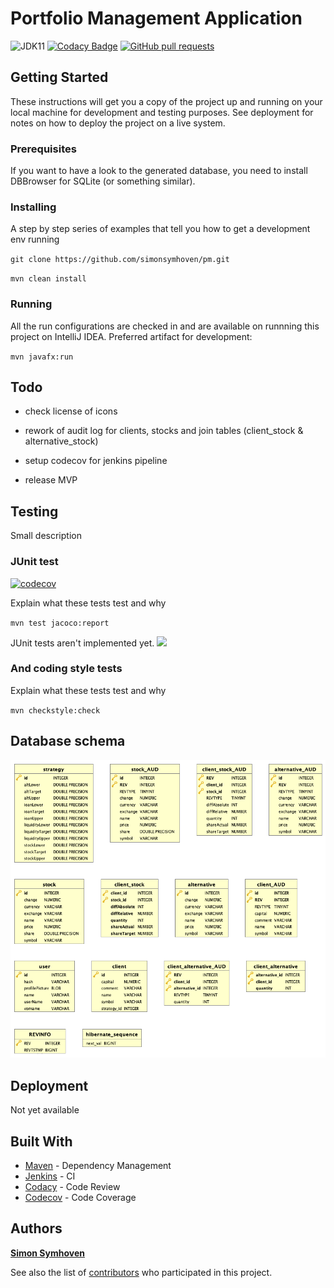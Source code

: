 # Portfolio Management Application

![JDK11](https://img.shields.io/badge/jdk-11-green.svg?label=min.%20JDK)
[![Codacy Badge](https://api.codacy.com/project/badge/Grade/a4ea8a78a3d0461a8493cd52f96e09e8)](https://www.codacy.com?utm_source=github.com&amp;utm_medium=referral&amp;utm_content=simonsymhoven/pm&amp;utm_campaign=Badge_Grade)
[![GitHub pull requests](https://img.shields.io/github/issues-pr/simonsymhoven/pm.svg)](https://github.com/simonsymhoven/pm/pulls)

## Getting Started

These instructions will get you a copy of the project up and running on your local machine for development and testing purposes. See deployment for notes on how to deploy the project on a live system.

### Prerequisites

If you want to have a look to the generated database, you need to install DBBrowser for SQLite (or something similar).

### Installing

A step by step series of examples that tell you how to get a development env running

`git clone https://github.com/simonsymhoven/pm.git`

`mvn clean install`

### Running

All the run configurations are checked in and are available on runnning this project on IntelliJ IDEA.
Preferred artifact for development:
 
`mvn javafx:run`

## Todo

*   check license of icons

*   rework of audit log for clients, stocks and join tables (client_stock & alternative_stock)

*   setup codecov for jenkins pipeline

*   release MVP 

## Testing

Small description

### JUnit test
[![codecov](https://codecov.io/gh/simonsymhoven/pm/branch/master/graph/badge.svg?token=C0WFTF0tHU)](https://codecov.io/gh/simonsymhoven/pm)

Explain what these tests test and why

`mvn test jacoco:report`

JUnit tests aren't implemented yet. 
<img src="https://codecov.io/gh/simonsymhoven/pm/commit/f38bcaa809edb8cc881a5484cd6d28e368c9d7bc/graphs/sunburst.svg?token=C0WFTF0tHU">

### And coding style tests

Explain what these tests test and why

`mvn checkstyle:check`

## Database schema
![Image description](https://github.com/simonsymhoven/pm/blob/master/img/schema.png)

## Deployment

Not yet available

## Built With

*   [Maven](https://maven.apache.org/) - Dependency Management
*   [Jenkins](https://jenkins.io) - CI
*   [Codacy](https://app.codacy.com) - Code Review
*   [Codecov](https://codecov.io) - Code Coverage

## Authors

[**Simon Symhoven**](https://github.com/simonsymhoven) 

See also the list of [contributors](https://github.com/simonsymhoven/pm/contributors) who participated in this project.
